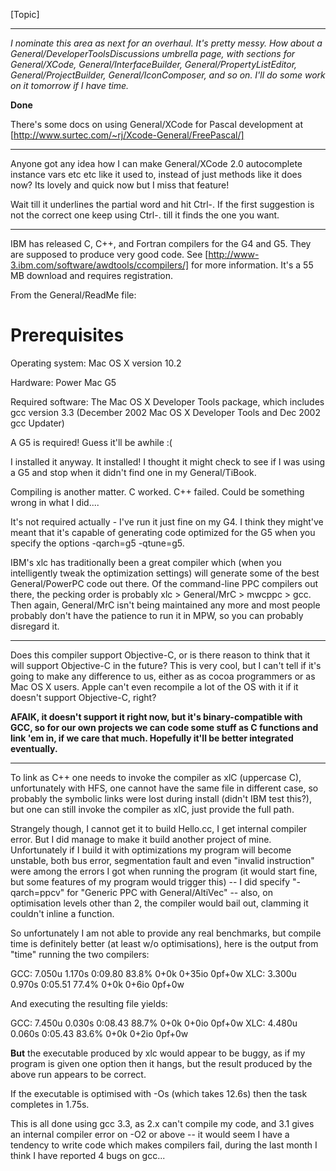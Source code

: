 

[Topic]

----

*I nominate this area as next for an overhaul. It's pretty messy. How about a General/DeveloperToolsDiscussions umbrella page, with  sections for General/XCode, General/InterfaceBuilder, General/PropertyListEditor, General/ProjectBuilder, General/IconComposer, and so on. I'll do some work on it tomorrow if I have time.*

**Done**

There's some docs on using General/XCode for Pascal development at [http://www.surtec.com/~rj/Xcode-General/FreePascal/]

----

Anyone got any idea how I can make General/XCode 2.0 autocomplete instance vars etc etc like it used to, instead of just methods like it does now? Its lovely and quick now but I miss that feature!

Wait till it underlines the partial word and hit Ctrl-. If the first suggestion is not the correct one keep using Ctrl-. till it finds the one you want.

----

IBM has released C, C++, and Fortran compilers for the G4 and G5.  They are supposed to produce very good code.
See [http://www-3.ibm.com/software/awdtools/ccompilers/] for more information.  It's a 55 MB download and 
requires registration.

From the General/ReadMe file:
    
Prerequisites
=============

Operating system: Mac OS X version 10.2

Hardware: Power Mac G5

Required software: The Mac OS X Developer Tools package, which 
includes gcc version 3.3 (December 2002 Mac OS X Developer Tools 
and Dec 2002 gcc Updater)


A G5 is required!  Guess it'll be awhile :(

I installed it anyway.  It installed!  I thought it might check to see if I was using a G5 and stop when it didn't
find one in my General/TiBook.

Compiling is another matter.  C worked.  C++ failed.  Could be something wrong in what I did....

It's not required actually - I've run it just fine on my G4. I think they might've meant that it's capable of generating code optimized for the G5 when you specify the options     -qarch=g5 -qtune=g5.

IBM's xlc has traditionally been a great compiler which (when you intelligently tweak the optimization settings) will generate some of the best General/PowerPC code out there. Of the command-line PPC compilers out there, the pecking order is probably xlc > General/MrC > mwcppc > gcc. Then again, General/MrC isn't being maintained any more and most people probably don't have the patience to run it in MPW, so you can probably disregard it.

----

Does this compiler support Objective-C, or is there reason to think that it will support Objective-C in the future?  This is very cool, but I can't tell if it's going to make any difference to us, either as as cocoa programmers or as Mac OS X users.  Apple can't even recompile a lot of the OS with it if it doesn't support Objective-C, right?

**AFAIK, it doesn't support it right now, but it's binary-compatible with GCC, so for our own projects we can code some stuff as C functions and link 'em in, if we care that much. Hopefully it'll be better integrated eventually.**

----

To link as C++ one needs to invoke the compiler as xlC (uppercase C), unfortunately with HFS, one cannot have the same file in different case, so probably the symbolic links were lost during install (didn't IBM test this?), but one can still invoke the compiler as xlC, just provide the full path.

Strangely though, I cannot get it to build Hello.cc, I get internal compiler error. But I did manage to make it build another project of mine. Unfortunately if I build it with optimizations my program will become unstable, both bus error, segmentation fault and even "invalid instruction" were among the errors I got when running the program (it would start fine, but some features of my program would trigger this) -- I did specify "-qarch=ppcv" for "Generic PPC with General/AltiVec" -- also, on optimisation levels other than 2, the compiler would bail out, clamming it couldn't inline a function.

So unfortunately I am not able to provide any real benchmarks, but compile time is definitely better (at least w/o optimisations), here is the output from "time" running the two compilers:
    
GCC: 7.050u 1.170s 0:09.80 83.8%     0+0k 0+35io 0pf+0w
XLC: 3.300u 0.970s 0:05.51 77.4%     0+0k 0+6io 0pf+0w

And executing the resulting file yields:
    
GCC: 7.450u 0.030s 0:08.43 88.7%     0+0k 0+0io 0pf+0w
XLC: 4.480u 0.060s 0:05.43 83.6%     0+0k 0+2io 0pf+0w


**But** the executable produced by xlc would appear to be buggy, as if my program is given one option then it hangs, but the result produced by the above run appears to be correct.

If the executable is optimised with -Os (which takes 12.6s) then the task completes in 1.75s.

This is all done using gcc 3.3, as 2.x can't compile my code, and 3.1 gives an internal compiler error on -O2 or above -- it would seem I have a tendency to write code which makes compilers fail, during the last month I think I have reported 4 bugs on gcc...